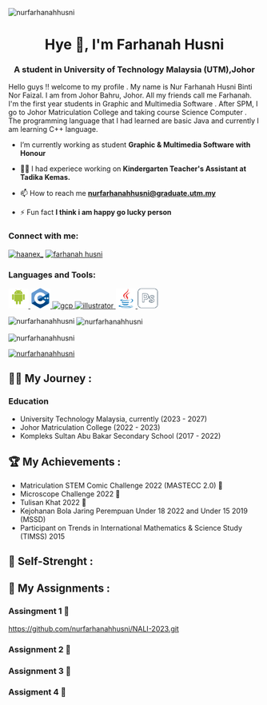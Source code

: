 <p align="left"> <img src="https://komarev.com/ghpvc/?username=nurfarhanahhusni&label=Profile%20views&color=0e75b6&style=flat" alt="nurfarhanahhusni" /> </p>

<h1 align="center">Hye 👋, I'm Farhanah Husni</h1>

<h3 align="center">A student in University of Technology Malaysia (UTM),Johor</h3>

Hello guys !! welcome to my profile . My name is Nur Farhanah Husni Binti Nor Faizal. I am from Johor Bahru, Johor. All my friends call me Farhanah. I'm the first year students in Graphic and Multimedia Software . After SPM, I go to Johor Matriculation College and taking course Science Computer . The programming language that I had learned are  basic Java and currently I am learning C++ language.
      
- I’m currently working as student **Graphic & Multimedia Software with Honour**

- 👩‍🏫 I had experiece working on **Kindergarten Teacher's Assistant at Tadika Kemas.**

- 📫 How to reach me **nurfarhanahhusni@graduate.utm.my**

- ⚡ Fun fact **I think i am happy go lucky person**

<h3 align="left">Connect with me:</h3>
<p align="left">
<a href="https://instagram.com/haanex_" target="blank"><img align="center" src="https://raw.githubusercontent.com/rahuldkjain/github-profile-readme-generator/master/src/images/icons/Social/instagram.svg" alt="haanex_" height="30" width="40" /></a>
<a href="https://www.youtube.com/c/farhanah husni" target="blank"><img align="center" src="https://raw.githubusercontent.com/rahuldkjain/github-profile-readme-generator/master/src/images/icons/Social/youtube.svg" alt="farhanah husni" height="30" width="40" /></a>
</p>

<h3 align="left">Languages and Tools:</h3>
<p align="left"> <a href="https://developer.android.com" target="_blank" rel="noreferrer"> <img src="https://raw.githubusercontent.com/devicons/devicon/master/icons/android/android-original-wordmark.svg" alt="android" width="40" height="40"/> </a> <a href="https://www.w3schools.com/cpp/" target="_blank" rel="noreferrer"> <img src="https://raw.githubusercontent.com/devicons/devicon/master/icons/cplusplus/cplusplus-original.svg" alt="cplusplus" width="40" height="40"/> </a> <a href="https://cloud.google.com" target="_blank" rel="noreferrer"> <img src="https://www.vectorlogo.zone/logos/google_cloud/google_cloud-icon.svg" alt="gcp" width="40" height="40"/> </a> <a href="https://www.adobe.com/in/products/illustrator.html" target="_blank" rel="noreferrer"> <img src="https://www.vectorlogo.zone/logos/adobe_illustrator/adobe_illustrator-icon.svg" alt="illustrator" width="40" height="40"/> </a> <a href="https://www.java.com" target="_blank" rel="noreferrer"> <img src="https://raw.githubusercontent.com/devicons/devicon/master/icons/java/java-original.svg" alt="java" width="40" height="40"/> </a> <a href="https://www.photoshop.com/en" target="_blank" rel="noreferrer"> <img src="https://raw.githubusercontent.com/devicons/devicon/master/icons/photoshop/photoshop-line.svg" alt="photoshop" width="40" height="40"/> </a> </p>

<p><img align="left" src="https://github-readme-stats.vercel.app/api/top-langs?username=nurfarhanahhusni&show_icons=true&locale=en&layout=compact" alt="nurfarhanahhusni" /></p>

<p>&nbsp;<img align="center" src="https://github-readme-stats.vercel.app/api?username=nurfarhanahhusni&show_icons=true&locale=en" alt="nurfarhanahhusni" /></p>

<p><img align="center" src="https://github-readme-streak-stats.herokuapp.com/?user=nurfarhanahhusni&" alt="nurfarhanahhusni" /></p>
<p align="left"> <a href="https://github.com/ryo-ma/github-profile-trophy"><img src="https://github-profile-trophy.vercel.app/?username=nurfarhanahhusni" alt="nurfarhanahhusni" /></a> </p>

<h2 align="left">🧑‍🎓 My Journey :</h2>

<h3 align="left">Education</h3>

- University Technology Malaysia, currently (2023 - 2027)
- Johor Matriculation College (2022 - 2023)
- Kompleks Sultan Abu Bakar Secondary School  (2017 - 2022)
      
<h2 align="left">🏆 My Achievements :</h2>
      
- Matriculation STEM Comic Challenge 2022 (MASTECC 2.0) 🥇
- Microscope Challenge 2022 🥈
- Tulisan Khat 2022 🥈
- Kejohanan Bola Jaring Perempuan Under 18 2022 and Under 15 2019 (MSSD)
- Participant on Trends in International Mathematics & Science Study (TIMSS) 2015

 <h2 align="left">💪 Self-Strenght :</h2> 
 

## 📂 My Assignments :

### Assingment 1 📍
https://github.com/nurfarhanahhusni/NALI-2023.git

### Assignment 2 📍

### Assignment 3 📍

### Assigment 4 📍

